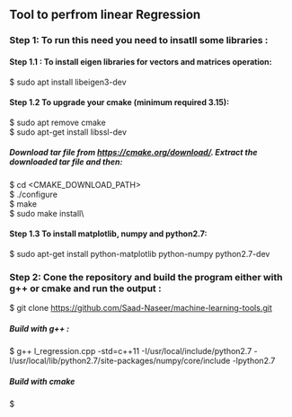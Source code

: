 ## Tool to perfrom linear Regression
### Step 1: To run this need you need to insatll some libraries :
 #### Step 1.1 : To install eigen libraries for vectors and matrices operation:
  $ sudo apt install libeigen3-dev
 #### Step 1.2 To upgrade your cmake (minimum required 3.15):
  $ sudo apt remove cmake\
  $ sudo apt-get install libssl-dev
  ##### Download tar file from https://cmake.org/download/. Extract the downloaded tar file and then:
   $ cd <CMAKE_DOWNLOAD_PATH>\
   $ ./configure\
   $ make\
   $ sudo make install\
 #### Step 1.3 To install matplotlib, numpy and python2.7:
  $ sudo apt-get install python-matplotlib python-numpy python2.7-dev
### Step 2: Cone the repository and build the program either with g++ or cmake and run the output :
  $ git clone https://github.com/Saad-Naseer/machine-learning-tools.git
  ##### Build with g++ :
  $ g++ l_regression.cpp -std=c++11 -I/usr/local/include/python2.7   -I/usr/local/lib/python2.7/site-packages/numpy/core/include -lpython2.7
  ##### Build with cmake
  $ 

